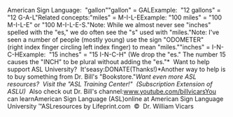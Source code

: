 American Sign Language:  "gallon""gallon" = GALExample:  "12 gallons" = "12 G-A-L"Related concepts:"miles" = M-I-L-EExample: "100 miles" = "100 M-I-L-E" or "100 M-I-L-E-S."Note: While we almost never see "inches" spelled with the "es," we do often see 
the "s" used with "miles."Note: I've seen a number of people (mostly young) use the sign "ODOMETER" 
(right index finger circling left index finger) to mean "miles.""inches" = I-N-C-HExample:  "15 inches" = "15 I-N-C-H" (We drop the "es." The number 15 causes the 
"INCH" to be plural without adding the "es."* 
Want to help support ASL University?  It'seasy:DONATE(Thanks!)*Another way to help is to buy something from Dr. Bill's "Bookstore."*Want even more ASL resources?  Visit the "ASL Training Center!"  (Subscription 
Extension of ASLU)*  Also check out Dr. Bill's channel:www.youtube.com/billvicarsYou can learnAmerican Sign Language (ASL)online at American Sign Language University ™ASLresources by Lifeprint.com  ©  Dr. William Vicars